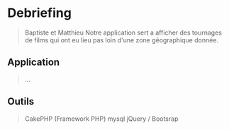 # Debriefing

> Baptiste et Matthieu
> Notre application sert a afficher des tournages de films qui ont eu lieu pas loin d'une zone géographique donnée.

## Application

> ...

## Outils

> CakePHP (Framework PHP)
> mysql
> jQuery / Bootsrap
